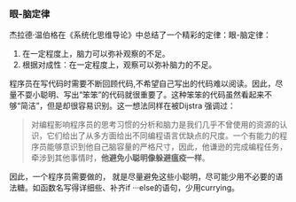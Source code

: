 ### 眼-脑定律

杰拉德·温伯格在《系统化思维导论》中总结了一个精彩的定律：眼-脑定律：



1. 在一定程度上，脑力可以弥补观察的不足。 
2.  根据对成性：在一定程度上，观察可以弥补脑力的不足。

程序员在写代码时需要不断回顾代码,不希望自己写出的代码难以阅读。因此，尽量不耍小聪明、写出“笨笨”的代码就很重要了。这种笨笨的代码虽然看起来不够“简洁”，但是却很容易识别。这一想法同样在被Dijstra 强调过：

> 对编程影响程序员的思考习惯的分析和脑力是我们几乎不曾使用的资源的认识，它们给出了从多方面给出不同编程语言优缺点的尺度。一个有能力的程序员能够意识到他自己脑容量的严格尺寸，因此，他谦逊的完成编程任务，牵涉到其他事情时，**他避免小聪明像躲避瘟疫一样**。

因此，一个程序员需要做的， 就是尽量避免这些小聪明，尽可能少用不必要的语法糖。如函数名写得详细些、补齐if ···else的语句，少用currying。

